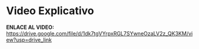 # Video Explicativo
**ENLACE AL VIDEO:** https://drive.google.com/file/d/1dk7tgVYrpxRGL7SYwneOzaLV2z_QK3KM/view?usp=drive_link
